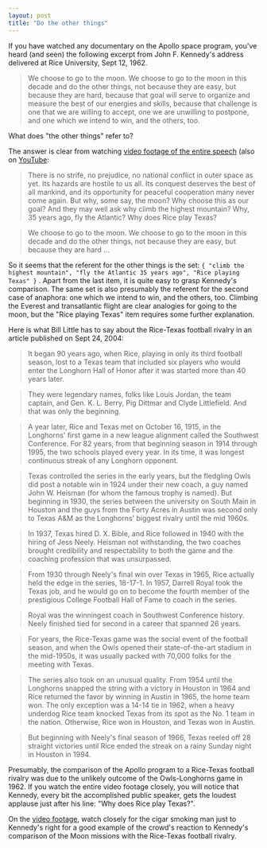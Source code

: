 ```yaml
---
layout: post
title: "Do the other things"
---
```


If you have watched any documentary on the Apollo space program, you've heard (and seen) the following excerpt from John F. Kennedy's address delivered at Rice University, Sept 12, 1962.

> We choose to go to the moon. We choose to go to the moon in this
  decade and do the other things, not because they are easy, but
  because they are hard, because that goal will serve to organize and
  measure the best of our energies and skills, because that challenge
  is one that we are willing to accept, one we are unwilling to
  postpone, and one which we intend to win, and the others, too.

What does "the other things" refer to?

The answer is clear from watching [video footage of the entire speech](http://www.open-video.org/details.php?videoid=4865) (also on [YouTube](https://youtu.be/WZyRbnpGyzQ?t=8m25s):

> There is no strife, no prejudice, no national conflict in outer
  space as yet. Its hazards are hostile to us all. Its conquest
  deserves the best of all mankind, and its opportunity for peaceful
  cooperation many never come again. But why, some say, the moon? Why
  choose this as our goal? And they may well ask why climb the highest
  mountain? Why, 35 years ago, fly the Atlantic? Why does Rice play
  Texas?

> We choose to go to the moon. We choose to go to the moon in this
  decade and do the other things, not because they are easy, but
  because they are hard ...

So it seems that the referent for the other things is the set: `{
"climb the highest mountain", "fly the Atlantic 35 years ago", "Rice
playing Texas" }` . Apart from the last item, it is quite easy to
grasp Kennedy's comparison. The same set is also presumably the
referent for the second case of anaphora: one which we intend to
win, and the others, too. Climbing the Everest and transatlantic
flight are clear analogies for going to the moon, but the "Rice
playing Texas" item requires some further explanation.

Here is what Bill Little has to say about the Rice-Texas football
rivalry in an article published on Sept 24, 2004:

> It began 90 years ago, when Rice, playing in only its third football season, lost to a Texas team that included six players who would enter the Longhorn Hall of Honor after it was started more than 40 years later.

> They were legendary names, folks like Louis Jordan, the team captain, and Gen. K. L. Berry, Pig Dittmar and Clyde Littlefield. And that was only the beginning.

> A year later, Rice and Texas met on October 16, 1915, in the Longhorns' first game in a new league alignment called the Southwest Conference. For 82 years, from that beginning season in 1914 through 1995, the two schools played every year. In its time, it was longest continuous streak of any Longhorn opponent.

> Texas controlled the series in the early years, but the fledgling Owls did post a notable win in 1924 under their new coach, a guy named John W. Heisman (for whom the famous trophy is named). But beginning in 1930, the series between the university on South Main in Houston and the guys from the Forty Acres in Austin was second only to Texas A&M as the Longhorns' biggest rivalry until the mid 1960s.

> In 1937, Texas hired D. X. Bible, and Rice followed in 1940 with the hiring of Jess Neely. Heisman not withstanding, the two coaches brought credibility and respectability to both the game and the coaching profession that was unsurpassed.

> From 1930 through Neely's final win over Texas in 1965, Rice actually held the edge in the series, 18-17-1. In 1957, Darrell Royal took the Texas job, and he would go on to become the fourth member of the prestigious College Football Hall of Fame to coach in the series.

> Royal was the winningest coach in Southwest Conference history. Neely finished tied for second in a career that spanned 26 years.

> For years, the Rice-Texas game was the social event of the football season, and when the Owls opened their state-of-the-art stadium in the mid-1950s, it was usually packed with 70,000 folks for the meeting with Texas.

> The series also took on an unusual quality. From 1954 until the Longhorns snapped the string with a victory in Houston in 1964 and Rice returned the favor by winning in Austin in 1965, the home team won. The only exception was a 14-14 tie in 1962, when a heavy underdog Rice team knocked Texas from its spot as the No. 1 team in the nation. Otherwise, Rice won in Houston, and Texas won in Austin.

> But beginning with Neely's final season of 1966, Texas reeled off 28 straight victories until Rice ended the streak on a rainy Sunday night in Houston in 1994.

Presumably, the comparison of the Apollo program to a Rice-Texas
football rivalry was due to the unlikely outcome of the Owls-Longhorns
game in 1962. If you watch the entire video footage closely, you
will notice that Kennedy, every bit the accomplished public speaker,
gets the loudest applause just after his line: "Why does Rice play
Texas?".

On the [video footage](https://youtu.be/WZyRbnpGyzQ?t=8m25s),
watch closely for the cigar smoking man just to Kennedy's right for
a good example of the crowd's reaction to Kennedy's comparison of
the Moon missions with the Rice-Texas football rivalry.

